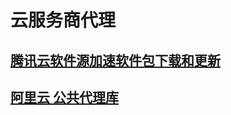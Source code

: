 # 云服务商代理

## [腾讯云软件源加速软件包下载和更新](https://cloud.tencent.com/document/product/213/8623)

## [阿里云 公共代理库](https://help.aliyun.com/document_detail/102512.html)
